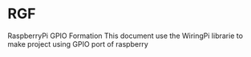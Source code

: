 # RGF
RaspberryPi GPIO Formation 
This document use the WiringPi librarie to make project using GPIO port of raspberry
